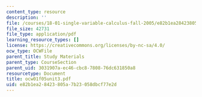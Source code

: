 ```yaml
---
content_type: resource
description: ''
file: /courses/18-01-single-variable-calculus-fall-2005/e82b1ea28423805a7b23058dbcf77e2d_ocw01f05unit3.pdf
file_size: 42731
file_type: application/pdf
learning_resource_types: []
license: https://creativecommons.org/licenses/by-nc-sa/4.0/
ocw_type: OCWFile
parent_title: Study Materials
parent_type: CourseSection
parent_uid: 3031907a-ec46-cbc8-7808-76dc631850a8
resourcetype: Document
title: ocw01f05unit3.pdf
uid: e82b1ea2-8423-805a-7b23-058dbcf77e2d
---
```

